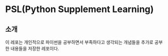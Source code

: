 # PSL(Python Supplement Learning)

## 소개

이 레포는 개인적으로 파이썬을 공부하면서 부족하다고 생각되는 개념들을 추가로 공부한 내용들을 저장한 레포이다.